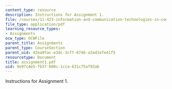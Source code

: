 ```yaml
---
content_type: resource
description: Instructions for Assignment 1.
file: /courses/11-423-information-and-communication-technologies-in-community-development-spring-2004/9e97c4e5fb37600c1cca631c75af93ab_assignment1.pdf
file_type: application/pdf
learning_resource_types:
- Assignments
ocw_type: OCWFile
parent_title: Assignments
parent_type: CourseSection
parent_uid: 42ea9fac-e3dc-3cff-6746-a3ad1efe41f5
resourcetype: Document
title: assignment1.pdf
uid: 9e97c4e5-fb37-600c-1cca-631c75af93ab
---
```

Instructions for Assignment 1.

